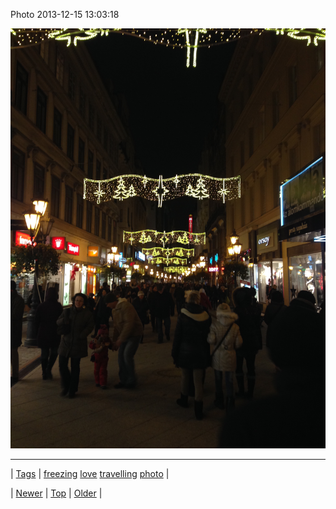 <!--
title: Photo 2013-12-15 13
date: 2020-06-28T15:27:00.199Z
tags: freezing, love, travelling, photo
-->


Photo 2013-12-15 13:03:18

![](70076374937-0.jpg)

<!--BOTTOM-POST-NAVIGATION-->
---

| [Tags](tags.md) | [freezing](tag-freezing.md) [love](tag-love.md) [travelling](tag-travelling.md) [photo](tag-photo.md) |

| [Newer](70059985854.md) | [Top](index.md) | [Older](70093853401.md) |